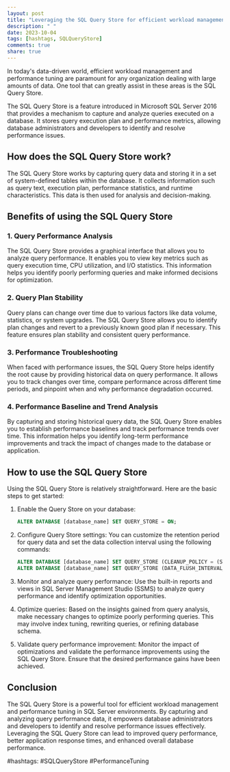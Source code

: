 ```yaml
---
layout: post
title: "Leveraging the SQL Query Store for efficient workload management and performance tuning"
description: " "
date: 2023-10-04
tags: [hashtags, SQLQueryStore]
comments: true
share: true
---
```


In today's data-driven world, efficient workload management and performance tuning are paramount for any organization dealing with large amounts of data. One tool that can greatly assist in these areas is the SQL Query Store. 

The SQL Query Store is a feature introduced in Microsoft SQL Server 2016 that provides a mechanism to capture and analyze queries executed on a database. It stores query execution plan and performance metrics, allowing database administrators and developers to identify and resolve performance issues.

## How does the SQL Query Store work?

The SQL Query Store works by capturing query data and storing it in a set of system-defined tables within the database. It collects information such as query text, execution plan, performance statistics, and runtime characteristics. This data is then used for analysis and decision-making.

## Benefits of using the SQL Query Store

### 1. Query Performance Analysis

The SQL Query Store provides a graphical interface that allows you to analyze query performance. It enables you to view key metrics such as query execution time, CPU utilization, and I/O statistics. This information helps you identify poorly performing queries and make informed decisions for optimization.

### 2. Query Plan Stability

Query plans can change over time due to various factors like data volume, statistics, or system upgrades. The SQL Query Store allows you to identify plan changes and revert to a previously known good plan if necessary. This feature ensures plan stability and consistent query performance.

### 3. Performance Troubleshooting

When faced with performance issues, the SQL Query Store helps identify the root cause by providing historical data on query performance. It allows you to track changes over time, compare performance across different time periods, and pinpoint when and why performance degradation occurred.

### 4. Performance Baseline and Trend Analysis

By capturing and storing historical query data, the SQL Query Store enables you to establish performance baselines and track performance trends over time. This information helps you identify long-term performance improvements and track the impact of changes made to the database or application.

## How to use the SQL Query Store

Using the SQL Query Store is relatively straightforward. Here are the basic steps to get started:

1. Enable the Query Store on your database: 
   ```sql
   ALTER DATABASE [database_name] SET QUERY_STORE = ON;
   ```

2. Configure Query Store settings: You can customize the retention period for query data and set the data collection interval using the following commands:
   ```sql
   ALTER DATABASE [database_name] SET QUERY_STORE (CLEANUP_POLICY = (STALE_QUERY_THRESHOLD_DAYS = X));
   ALTER DATABASE [database_name] SET QUERY_STORE (DATA_FLUSH_INTERVAL_SECONDS = Y);
   ```

3. Monitor and analyze query performance: Use the built-in reports and views in SQL Server Management Studio (SSMS) to analyze query performance and identify optimization opportunities.

4. Optimize queries: Based on the insights gained from query analysis, make necessary changes to optimize poorly performing queries. This may involve index tuning, rewriting queries, or refining database schema.

5. Validate query performance improvement: Monitor the impact of optimizations and validate the performance improvements using the SQL Query Store. Ensure that the desired performance gains have been achieved.

## Conclusion

The SQL Query Store is a powerful tool for efficient workload management and performance tuning in SQL Server environments. By capturing and analyzing query performance data, it empowers database administrators and developers to identify and resolve performance issues effectively. Leveraging the SQL Query Store can lead to improved query performance, better application response times, and enhanced overall database performance.

#hashtags: #SQLQueryStore #PerformanceTuning